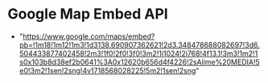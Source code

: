 # Google Map Embed API 
- "https://www.google.com/maps/embed?pb=!1m18!1m12!1m3!1d3138.690907362621!2d3.348478688082697!3d6.504433877402458!2m3!1f0!2f0!3f0!3m2!1i1024!2i768!4f13.1!3m3!1m2!1s0x103b8d38ef2b0641%3A0x12620b656d4f4226!2sAlime%20MEDIA!5e0!3m2!1sen!2sng!4v1718568028225!5m2!1sen!2sng"